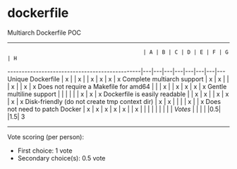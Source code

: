 # dockerfile
Multiarch Dockerfile POC

---

                                               | A | B | C | D | E | F | G | H
-----------------------------------------------|---|---|---|---|---|---|---|---
Unique Dockerfile                              | x |   | x |   | x | x | x | x
Complete multiarch support                     | x | x |   |   | x |   | x | x
Does not require a Makefile for amd64          |   |   | x |   | x | x | x | x
Gentle multiline support                       |   |   |   |   |   | x | x | x
Dockerfile is easily readable                  |   | x | x |   | x | x | x | x
Disk-friendly (do not create tmp context dir)  | x | x |   |   |   | x |   | x
Does not need to patch Docker                  | x | x | x | x | x |   | x |
                                               |   |   |   |   |   |   |   |
*Votes*                                        |   |   |   |   |0.5|   |1.5| 3

---

Vote scoring (per person):
* First choice: 1 vote
* Secondary choice(s): 0.5 vote 

